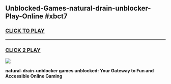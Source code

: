 
## Unblocked-Games-natural-drain-unblocker-Play-Online #xbct7
<h3>
<a href="https://news.freeplayer.one?title=natural-drain-unblocker&ref=3">CLICK TO PLAY</a></h3>
<hr>

<h3>
<a href="https://news.freeplayer.one?title=natural-drain-unblocker&ref=3">CLICK 2 PLAY</a>
  
</h3>

<a href="https://news.freeplayer.one?title=natural-drain-unblocker&ref=3"><img src="https://clearcache.store/games.png"></a>


**natural-drain-unblocker games unblocked: Your Gateway to Fun and Accessible Online Gaming**
